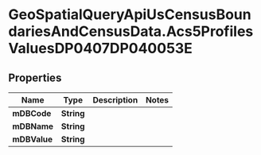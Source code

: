 # GeoSpatialQueryApiUsCensusBoundariesAndCensusData.Acs5ProfilesValuesDP0407DP040053E

## Properties

Name | Type | Description | Notes
------------ | ------------- | ------------- | -------------
**mDBCode** | **String** |  | 
**mDBName** | **String** |  | 
**mDBValue** | **String** |  | 


